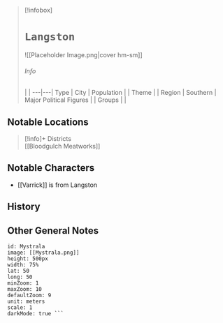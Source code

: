 > [!infobox]
> # `Langston` 
> ![[Placeholder Image.png|cover hm-sm]]
> ###### Info
>   |  |
> ---|---|
> Type | City | 
> Population | | 
> Theme |  |
> Region | Southern |
> Major Political Figures | |
> Groups |  |

## Notable Locations
> [!info]+ Districts  
> [[Bloodgulch Meatworks]] 

## Notable Characters
- [[Varrick]] is from Langston
## History

## Other General Notes

```leaflet 
id: Mystrala
image: [[Mystrala.png]] 
height: 500px 
width: 75%
lat: 50
long: 50
minZoom: 1 
maxZoom: 10 
defaultZoom: 9
unit: meters 
scale: 1
darkMode: true ```
